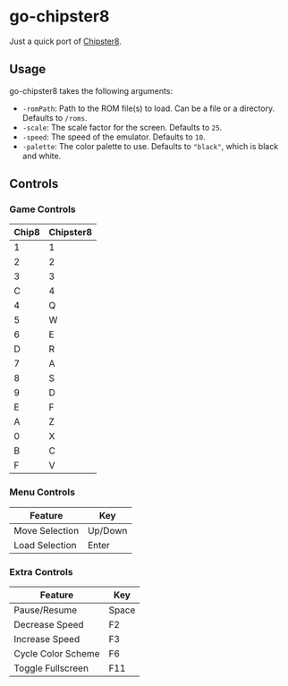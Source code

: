 # go-chipster8

Just a quick port of [Chipster8](https://github.com/patricktcoakley/Chipster8).

## Usage

go-chipster8 takes the following arguments:
- `-romPath`: Path to the ROM file(s) to load. Can be a file or a directory. Defaults to `/roms`.
- `-scale`: The scale factor for the screen. Defaults to `25`.
- `-speed`: The speed of the emulator. Defaults to `10`.
- `-palette`: The color palette to use. Defaults to `"black"`, which is black and white.

## Controls
### Game Controls
| Chip8  | Chipster8 |
| ------------- | ------------- |
| 1 | 1 |
| 2 | 2 |
| 3 | 3 |
| C | 4 |
| 4 | Q |
| 5 | W |
| 6 | E |
| D | R |
| 7 | A |
| 8 | S |
| 9 | D |
| E | F |
| A | Z |
| 0 | X |
| B | C |
| F | V |

### Menu Controls
| Feature  | Key |
| ------------- | ------------- |
| Move Selection | Up/Down |
| Load Selection | Enter |

### Extra Controls
| Feature  | Key   |
| ------------- |-------|
| Pause/Resume | Space |
| Decrease Speed | F2    |
| Increase Speed | F3    |
| Cycle Color Scheme | F6    |
| Toggle Fullscreen | F11   |
